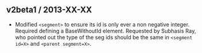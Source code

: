 v2beta1 / 2013-XX-XX
--------------------

* Modified `<segment>` to ensure its id is only ever a non negative integer. 
   Required defining a BaseWithoutId element. Requested by Subhasis Ray, who 
   pointed out the type of the seg ids should be the same in `<segment id=X>` 
   and `<parent segment=X>`.



